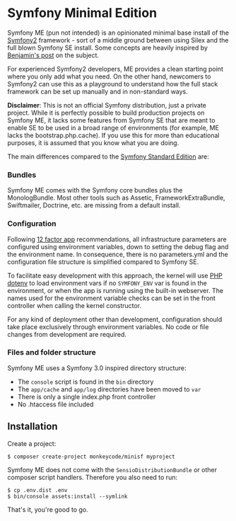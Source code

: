 # Symfony Minimal Edition

Symfony ME (pun not intended) is an opinionated minimal base install
of the [Symfony2](http://symfony.com) framework - sort of a middle ground between
using Silex and the full blown Symfony SE install.
Some concepts are heavily inspired by
[Benjamin's post](http://www.whitewashing.de/2014/10/26/symfony_all_the_things_web.html)
on the subject.

For experienced Symfony2 developers, ME provides a clean starting point where you
only add what you need.
On the other hand, newcomers to Symfony2 can use this as a playground to
understand how the full stack framework can be set up manually and in
non-standard ways.

__Disclaimer__: This is not an official Symfony distribution, just a
private project. While it is perfectly possible to build production projects
on Symfony ME, it lacks some features from Symfony SE that are meant to
enable SE to be used in a broad range of environments (for example, ME lacks
the bootstrap.php.cache). If you use this for more than educational purposes,
it is assumed that you know what you are doing.

The main differences compared to the
[Symfony Standard Edition](https://github.com/symfony/symfony-standard) are:


### Bundles

Symfony ME comes with the Symfony core bundles plus the MonologBundle.
Most other tools such as Assetic, FrameworkExtraBundle, Swiftmailer,
Doctrine, etc. are missing from a default install.


### Configuration

Following [12 factor app](http://12factor.net/) recommendations, all
infrastructure parameters are configured using environment variables,
down to setting the debug flag and the environment name.
In consequence, there is no parameters.yml and the configuration file
structure is simplified compared to Symfony SE.

To facilitate easy development with this approach, the kernel will use
[PHP dotenv](https://github.com/vlucas/phpdotenv) to load environment vars if
no ```SYMFONY_ENV``` var is found in the environment, or when the app is running
using the built-in webserver. The names used for the environment variable checks
can be set in the front controller when calling the kernel constructor.

For any kind of deployment other than development, configuration should
take place exclusively through environment variables. No code or file changes
from development are required.


### Files and folder structure

Symfony ME uses a Symfony 3.0 inspired directory structure:

- The ```console``` script is found in the ```bin``` directory
- The ```app/cache``` and ```app/log``` directories have been moved to ```var```
- There is only a single index.php front controller
- No .htaccess file included


## Installation

Create a project:

    $ composer create-project monkeycode/minisf myproject

Symfony ME does not come with the ```SensioDistributionBundle``` or other
composer script handlers. Therefore you also need to run:

    $ cp .env.dist .env
    $ bin/console assets:install --symlink

That's it, you're good to go.
